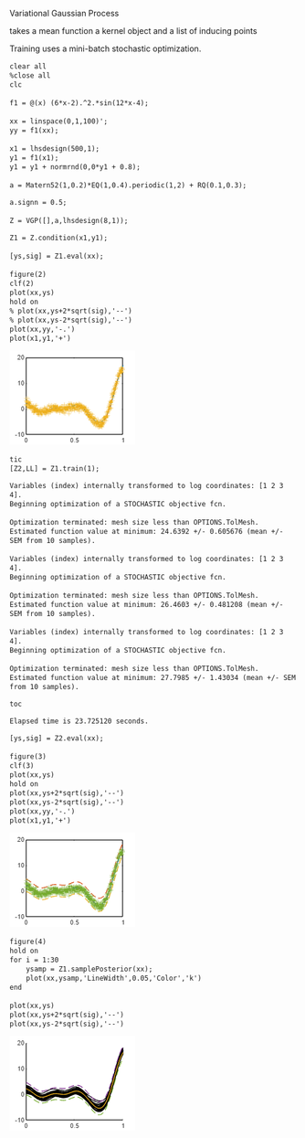Variational Gaussian Process

takes a mean function a kernel object and a list of inducing points

Training uses a mini-batch stochastic optimization.

```matlab:Code
clear all
%close all
clc

f1 = @(x) (6*x-2).^2.*sin(12*x-4);

xx = linspace(0,1,100)';
yy = f1(xx);

x1 = lhsdesign(500,1);
y1 = f1(x1);
y1 = y1 + normrnd(0,0*y1 + 0.8);

a = Matern52(1,0.2)*EQ(1,0.4).periodic(1,2) + RQ(0.1,0.3);
```

```matlab:Code
a.signn = 0.5;

Z = VGP([],a,lhsdesign(8,1));
```

```matlab:Code
Z1 = Z.condition(x1,y1);

[ys,sig] = Z1.eval(xx);

figure(2)
clf(2)
plot(xx,ys)
hold on
% plot(xx,ys+2*sqrt(sig),'--')
% plot(xx,ys-2*sqrt(sig),'--')
plot(xx,yy,'-.')
plot(x1,y1,'+')
```

![figure_0.png](TestVGPClass_images/figure_0.png)

```matlab:Code
tic
[Z2,LL] = Z1.train(1);
```

```text:Output
Variables (index) internally transformed to log coordinates: [1 2 3 4].
Beginning optimization of a STOCHASTIC objective fcn.

Optimization terminated: mesh size less than OPTIONS.TolMesh.
Estimated function value at minimum: 24.6392 +/- 0.605676 (mean +/- SEM from 10 samples).

Variables (index) internally transformed to log coordinates: [1 2 3 4].
Beginning optimization of a STOCHASTIC objective fcn.

Optimization terminated: mesh size less than OPTIONS.TolMesh.
Estimated function value at minimum: 26.4603 +/- 0.481208 (mean +/- SEM from 10 samples).

Variables (index) internally transformed to log coordinates: [1 2 3 4].
Beginning optimization of a STOCHASTIC objective fcn.

Optimization terminated: mesh size less than OPTIONS.TolMesh.
Estimated function value at minimum: 27.7985 +/- 1.43034 (mean +/- SEM from 10 samples).
```

```matlab:Code
toc
```

```text:Output
Elapsed time is 23.725120 seconds.
```

```matlab:Code
[ys,sig] = Z2.eval(xx);

figure(3)
clf(3)
plot(xx,ys)
hold on
plot(xx,ys+2*sqrt(sig),'--')
plot(xx,ys-2*sqrt(sig),'--')
plot(xx,yy,'-.')
plot(x1,y1,'+')
```

![figure_1.png](TestVGPClass_images/figure_1.png)

```matlab:Code
figure(4)
hold on
for i = 1:30
    ysamp = Z1.samplePosterior(xx);
    plot(xx,ysamp,'LineWidth',0.05,'Color','k')
end

plot(xx,ys)
plot(xx,ys+2*sqrt(sig),'--')
plot(xx,ys-2*sqrt(sig),'--')
```

![figure_2.png](TestVGPClass_images/figure_2.png)
